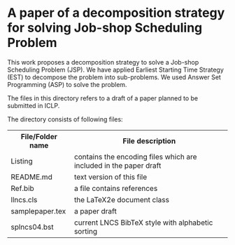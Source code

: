 # A paper of a decomposition strategy for solving Job-shop Scheduling Problem 

This work proposes a decomposition strategy to solve a Job-shop Scheduling Problem (JSP). We have applied Earliest Starting Time Strategy (EST) to decompose the problem into sub-problems. We used Answer Set Programming (ASP) to solve the problem. 

The files in this directory refers to a draft of a paper planned to be submitted in ICLP. 

The directory consists of following files: 


<table>
<tr><th>File/Folder name</th><th>File description</th></tr>
<tr><td>Listing</td><td>contains the encoding files which are included in the paper draft</td></tr>
<tr><td>README.md</td><td>text version of this file</td></tr>
<tr><td>Ref.bib</td><td>a file contains references</td></tr>
<tr><td>llncs.cls</td><td>the LaTeX2e document class</td></tr>
<tr><td>samplepaper.tex</td><td>a paper draft</td></tr>
<tr><td>splncs04.bst</td><td>current LNCS BibTeX style with alphabetic sorting</td></tr>
</table>